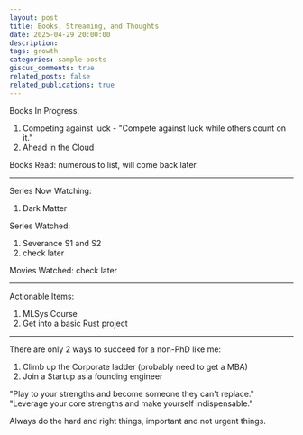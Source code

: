 ```yaml
---
layout: post
title: Books, Streaming, and Thoughts
date: 2025-04-29 20:00:00
description:
tags: growth
categories: sample-posts
giscus_comments: true
related_posts: false
related_publications: true
---
```


Books In Progress:

1. Competing against luck - "Compete against luck while others count on it."
2. Ahead in the Cloud

Books Read:
numerous to list, will come back later.

---

Series Now Watching:

1. Dark Matter

Series Watched:

1. Severance S1 and S2
2. check later

Movies Watched:
check later

---

Actionable Items:

1. MLSys Course
2. Get into a basic Rust project

---

There are only 2 ways to succeed for a non-PhD like me:

1. Climb up the Corporate ladder (probably need to get a MBA)
2. Join a Startup as a founding engineer

"Play to your strengths and become someone they can't replace."
"Leverage your core strengths and make yourself indispensable."

Always do the hard and right things, important and not urgent things.
